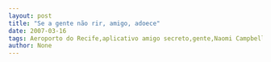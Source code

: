 ```yaml
---
layout: post
title: "Se a gente não rir, amigo, adoece"
date: 2007-03-16
tags: Aeroporto do Recife,aplicativo amigo secreto,gente,Naomi Campbell
author: None
---
```

 